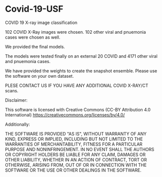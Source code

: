 # Covid-19-USF
COVID 19 X-ray image classification

102 COVID X-Ray images were chosen. 102 other viral and pnuemonia cases were chosen as well. 

We provided the final models. 

The models were tested finally on an external 20 COVID and 4171 other viral and pnuemonia cases.

We have provided the weights to create the snapshot ensemble. Please use the software on your own dataset. 

 PLESE CONTACT US IF YOU HAVE ANY ADDITIONAL COVID X-RAY/CT scans. 


Disclaimer: 

This software is licensed with Creative Commons (CC-BY Attribution 4.0 International)  https://creativecommons.org/licenses/by/4.0/

Additionally:

THE SOFTWARE IS PROVIDED "AS IS", WITHOUT WARRANTY OF ANY KIND, EXPRESS OR IMPLIED, INCLUDING BUT NOT LIMITED TO THE WARRANTIES OF MERCHANTABILITY, FITNESS FOR A PARTICULAR PURPOSE AND NONINFRINGEMENT. IN NO EVENT SHALL THE AUTHORS OR COPYRIGHT HOLDERS BE LIABLE FOR ANY CLAIM, DAMAGES OR OTHER LIABILITY, WHETHER IN AN ACTION OF CONTRACT, TORT OR OTHERWISE, ARISING FROM, OUT OF OR IN CONNECTION WITH THE SOFTWARE OR THE USE OR OTHER DEALINGS IN THE SOFTWARE.

